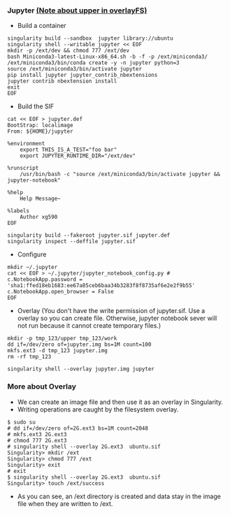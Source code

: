 ### Jupyter [(Note about upper in overlayFS)](https://www.kernel.org/doc/Documentation/filesystems/overlayfs.txt)
* Build a container
```
singularity build --sandbox  jupyter library://ubuntu
singularity shell --writable jupyter << EOF
mkdir -p /ext/dev && chmod 777 /ext/dev
bash Miniconda3-latest-Linux-x86_64.sh -b -f -p /ext/miniconda3/
/ext/miniconda3/bin/conda create -y -n jupyter python=3
source /ext/miniconda3/bin/activate jupyter
pip install jupyter jupyter_contrib_nbextensions 
jupyter contrib nbextension install
exit
EOF
```
* Build the SIF
```
cat << EOF > jupyter.def
BootStrap: localimage
From: ${HOME}/jupyter

%environment
    export THIS_IS_A_TEST="foo bar"
    export JUPYTER_RUNTIME_DIR="/ext/dev"

%runscript
    /usr/bin/bash -c "source /ext/miniconda3/bin/activate jupyter && jupyter-notebook" 

%help
    Help Message~

%labels
    Author xg590
EOF

singularity build --fakeroot jupyter.sif jupyter.def
singularity inspect --deffile jupyter.sif
```
* Configure
```
mkdir ~/.jupyter
cat << EOF > ~/.jupyter/jupyter_notebook_config.py #   
c.NotebookApp.password = 'sha1:ffed18eb1683:ee67a85ceb6baa34b3283f8f8735af6e2e2f9b55'
c.NotebookApp.open_browser = False 
EOF
```
* Overlay (You don't have the write permission of jupyter.sif. Use a overlay so you can create file. Otherwise, jupyter notebook sever will not run because it cannot create temporary files.)
```
mkdir -p tmp_123/upper tmp_123/work
dd if=/dev/zero of=jupyter.img bs=1M count=100
mkfs.ext3 -d tmp_123 jupyter.img
rm -rf tmp_123

singularity shell --overlay jupyter.img jupyter
``` 

### More about Overlay
* We can create an image file and then use it as an overlay in Singularity.
* Writing operations are caught by the filesystem overlay.
```
$ sudo su  
# dd if=/dev/zero of=2G.ext3 bs=1M count=2048
# mkfs.ext3 2G.ext3
# chmod 777 2G.ext3
# singularity shell --overlay 2G.ext3  ubuntu.sif
Singularity> mkdir /ext
Singularity> chmod 777 /ext
Singularity> exit
# exit
$ singularity shell --overlay 2G.ext3  ubuntu.sif
Singularity> touch /ext/success
```
* As you can see, an /ext directory is created and data stay in the image file when they are written to /ext.
